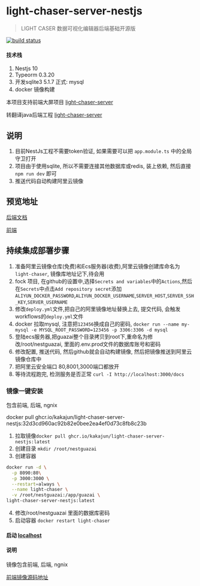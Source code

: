 # light-chaser-server-nestjs

> LIGHT CASER 数据可视化编辑器后端基础开源版

[![build status](https://github.com/kakajun/light-chaser-server-nestjs/actions/workflows/docker-image.yml/badge.svg?branch=main)](https://github.com/kakajun/light-chaser-server-nestjs/actions/workflows/docker-image.yml/badge.svg?branch=main)

#### 技术栈

1. Nestjs 10
2. Typeorm 0.3.20
3. 开发sqlite3 5.1.7 正式: mysql
4. docker 镜像构建

本项目支持前端大屏项目 [light-chaser-server](https://github.com/xiaopujun/light-chaser)

转翻译java后端工程 [light-chaser-server](https://github.com/xiaopujun/light-chaser-server)

## 说明

1. 目前NestJs工程不需要token验证, 如果需要可以把 `app.module.ts` 中的全局守卫打开
2. 项目由于使用sqlite, 所以不需要连接其他数据库或redis, 装上依赖, 然后直接 `npm run dev` 即可
3. 推送代码自动构建阿里云镜像

## 预览地址

[后端文档](http://114.55.91.77:3000/docs)

[前端](http://114.55.91.77:7880)

## 持续集成部署步骤

1. 准备阿里云镜像仓库(免费)和Ecs服务器(收费),阿里云镜像创建库命名为`light-chaser`, 镜像库地址记下,待会用
2. fock 项目, 在github的设置中,选择`Secrets and variables`中的`Actions`,然后在`Secrets`中点击`Add repository secret`添加`ALIYUN_DOCKER_PASSWORD`,`ALIYUN_DOCKER_USERNAME`,`SERVER_HOST`,`SERVER_SSH_KEY`,`SERVER_USERNAME`
3. 修改`deploy.yml`文件,把自己的阿里镜像地址替换上去, 提交代码, 会触发workflows的`deploy.yml`文件
4. docker 拉取mysql, 注意把`123456`换成自己的密码, `docker run --name my-mysql -e MYSQL_ROOT_PASSWORD=123456 -p 3306:3306 -d mysql`
5. 登陆ecs服务器,把guazai整个目录拷贝到root下,重命名为修改/root/nestguazai, 里面的.env.prod文件的数据库账号和密码
6. 修改配置, 推送代码, 然后github就会自动构建镜像, 然后把镜像推送到阿里云镜像仓库中
7. 把阿里云安全端口 80,8001,3000端口都放开
8. 等待流程跑完, 检测服务是否正常 `curl -I http://localhost:3000/docs`

### 镜像一键安装

包含前端, 后端, ngnix

docker pull ghcr.io/kakajun/light-chaser-server-nestjs:32d3cd960ac92b82e0bee2ea4ef0d73c8fb8c23b

1. 拉取镜像`docker pull ghcr.io/kakajun/light-chaser-server-nestjs:latest`
2. 创建目录 `mkdir /root/nestguazai`
3. 创建容器

```bash
docker run -d \
  -p 8090:80\
  -p 3000:3000 \
  --restart=always \
  --name light-chaser \
  -v /root/nestguazai:/app/guazai \
light-chaser-server-nestjs:latest
```

4. 修改/root/nestguazai 里面的数据库密码
5. 启动容器 `docker restart light-chaser`

#### 启动 [localhost](http://localhost:8090/)

#### 说明

镜像包含前端, 后端, ngnix

[前端镜像源码地址](https://github.com/kakajun/light-chaser)
